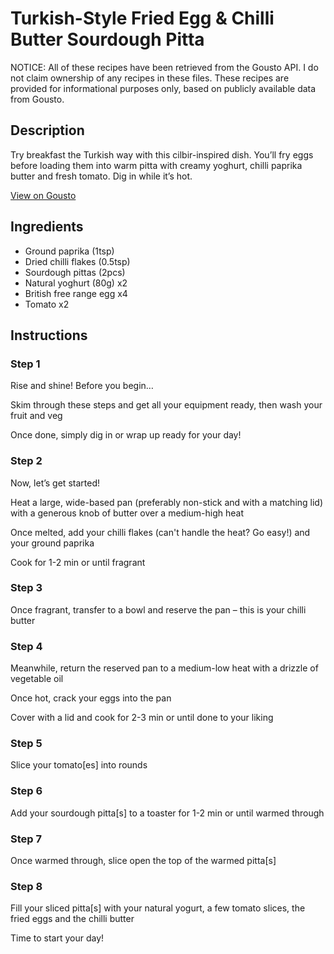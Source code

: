 # Turkish-Style Fried Egg & Chilli Butter Sourdough Pitta

NOTICE: All of these recipes have been retrieved from the Gousto API. I do not claim ownership of any recipes in these files. These recipes are provided for informational purposes only, based on publicly available data from Gousto.

## Description

Try breakfast the Turkish way with this cilbir-inspired dish. You’ll fry eggs before loading them into warm pitta with creamy yoghurt, chilli paprika butter and fresh tomato. Dig in while it’s hot.

[View on Gousto](https://www.gousto.co.uk/recipes/cookbook/turkish-style-fried-egg-chilli-butter-sourdough-pitta)

## Ingredients

- Ground paprika (1tsp)
- Dried chilli flakes (0.5tsp)
- Sourdough pittas (2pcs)
- Natural yoghurt (80g) x2
- British free range egg x4
- Tomato x2

## Instructions


### Step 1

Rise and shine! Before you begin…

Skim through these steps and get all your equipment ready, then wash your fruit and veg

Once done, simply dig in or wrap up ready for your day!


### Step 2

Now, let’s get started!

Heat a large, wide-based pan (preferably non-stick and with a matching lid) with a generous knob of butter over a medium-high heat

Once melted, add your chilli flakes (can't handle the heat? Go easy!) and your ground paprika

Cook for 1-2 min or until fragrant


### Step 3

Once fragrant, transfer to a bowl and reserve the pan – this is your chilli butter


### Step 4

Meanwhile, return the reserved pan to a medium-low heat with a drizzle of vegetable oil

Once hot, crack your eggs into the pan

Cover with a lid and cook for 2-3 min or until done to your liking


### Step 5

Slice your tomato[es] into rounds


### Step 6

Add your sourdough pitta[s] to a toaster for 1-2 min or until warmed through


### Step 7

Once warmed through, slice open the top of the warmed pitta[s]

### Step 8

Fill your sliced pitta[s] with your natural yogurt, a few tomato slices, the fried eggs and the chilli butter

Time to start your day!

